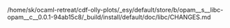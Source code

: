 /home/sk/ocaml-retreat/cdf-olly-plots/_esy/default/store/b/opam__s__libc-opam__c__0.0.1-94ab15c8/_build/install/default/doc/libc/CHANGES.md